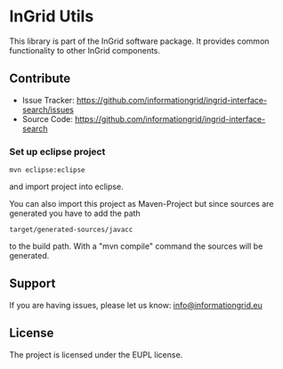 InGrid Utils
============

This library is part of the InGrid software package. It provides common functionality to other InGrid components.


Contribute
----------

- Issue Tracker: https://github.com/informationgrid/ingrid-interface-search/issues
- Source Code: https://github.com/informationgrid/ingrid-interface-search
 
### Set up eclipse project

```
mvn eclipse:eclipse
```

and import project into eclipse.

You can also import this project as Maven-Project but since sources are generated you have to add the path
```
target/generated-sources/javacc
```
to the build path. With a "mvn compile" command the sources will be generated.

Support
-------

If you are having issues, please let us know: info@informationgrid.eu

License
-------

The project is licensed under the EUPL license.

